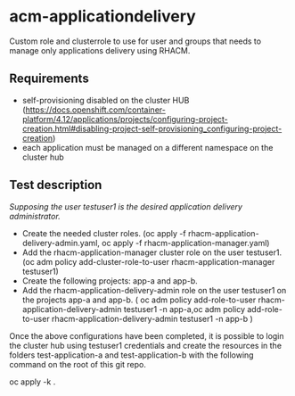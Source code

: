 # acm-applicationdelivery
Custom role and clusterrole to use for user and groups that needs to manage only applications delivery using RHACM. 

## Requirements 

- self-provisioning disabled on the cluster HUB (https://docs.openshift.com/container-platform/4.12/applications/projects/configuring-project-creation.html#disabling-project-self-provisioning_configuring-project-creation)
- each application must be managed on a different namespace on the cluster hub 


## Test description

*Supposing the user testuser1 is the desired application delivery administrator.*

- Create the needed cluster roles. (oc apply -f rhacm-application-delivery-admin.yaml, oc apply -f  rhacm-application-manager.yaml)
- Add the rhacm-application-manager cluster role on the user testuser1. (oc adm policy add-cluster-role-to-user   rhacm-application-manager  testuser1)
- Create the following projects: app-a and app-b. 
- Add the rhacm-application-delivery-admin role on the user testuser1 on the projects app-a and app-b. ( oc adm policy add-role-to-user   rhacm-application-delivery-admin  testuser1 -n app-a,oc adm policy add-role-to-user   rhacm-application-delivery-admin  testuser1 -n app-b ) 

Once the above configurations have been completed, it is possible to login the cluster hub using testuser1 credentials and create the resources in the folders test-application-a and test-application-b with the following command on the root of this git repo. 

oc apply -k . 
